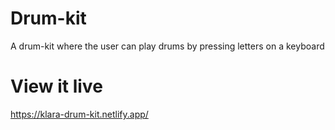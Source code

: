 # Drum-kit
A drum-kit where the user can play drums by pressing letters on a keyboard

# View it live
https://klara-drum-kit.netlify.app/
